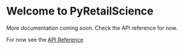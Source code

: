 # Welcome to PyRetailScience

More documentation coming soon. Check the API reference for now.

For now see the [API Reference](api/simulation.md)